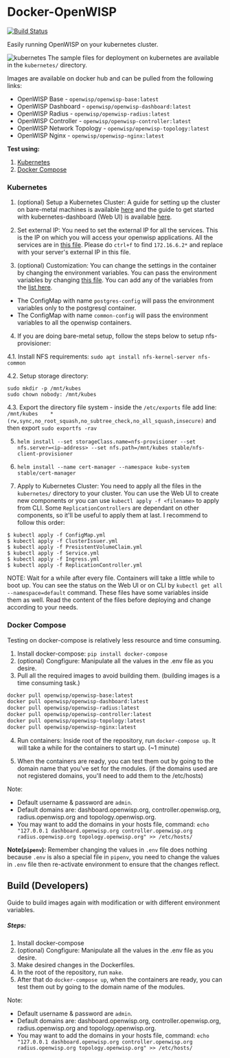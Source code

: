 # Docker-OpenWISP

[![Build Status](https://travis-ci.org/openwisp/docker-openwisp.svg?branch=master)](https://travis-ci.org/openwisp/docker-openwisp)

Easily running OpenWISP on your kubernetes cluster.

![kubernetes](https://i.ibb.co/rGpLq4y/ss1.png)
The sample files for deployment on kubernetes are available in the `kubernetes/` directory.

Images are available on docker hub and can be pulled from the following links:
- OpenWISP Base - `openwisp/openwisp-base:latest`
- OpenWISP Dashboard - `openwisp/openwisp-dashboard:latest`
- OpenWISP Radius - `openwisp/openwisp-radius:latest`
- OpenWISP Controller - `openwisp/openwisp-controller:latest`
- OpenWISP Network Topology - `openwisp/openwisp-topology:latest`
- OpenWISP Nginx - `openwisp/openwisp-nginx:latest`

**Test using:**
1. [Kubernetes](https://github.com/atb00ker/dockerize-openwisp#kubernetes)
2. [Docker Compose](https://github.com/atb00ker/dockerize-openwisp#docker-compose)

### Kubernetes

1. (optional) Setup a Kubernetes Cluster: A guide for setting up the cluster on bare-metal machines is available [here](https://blog.alexellis.io/kubernetes-in-10-minutes/) and the guide to get started with kubernetes-dashboard (Web UI) is available [here](https://github.com/kubernetes/dashboard).

2. Set external IP: You need to set the external IP for all the services. This is the IP on which you will access your openwisp applications. All the services are in [this file](https://github.com/atb00ker/dockerize-openwisp/blob/master/kubernetes/Service.yml). Please do `ctrl+f` to find `172.16.6.2*` and replace with your server's external IP in this file.

3. (optional) Customization: You can change the settings in the container by changing the environment variables. You can pass the environment variables by changing [this file](https://github.com/atb00ker/dockerize-openwisp/blob/master/kubernetes/ConfigMap.yml). You can add any of the variables from the [list here](https://github.com/atb00ker/dockerize-openwisp/blob/master/.env).
- The ConfigMap with name `postgres-config` will pass the environment variables only to the postgresql container.
- The ConfigMap with name `common-config` will pass the environment variables to all the openwisp containers.

4. If you are doing bare-metal setup, follow the steps below to setup nfs-provisioner:

4.1. Install NFS requirements: `sudo apt install nfs-kernel-server nfs-common`

4.2. Setup storage directory:
```
sudo mkdir -p /mnt/kubes
sudo chown nobody: /mnt/kubes
```

4.3. Export the directory file system - inside the `/etc/exports` file add line: `/mnt/kubes    *(rw,sync,no_root_squash,no_subtree_check,no_all_squash,insecure)` and then export `sudo exportfs -rav`

5. `helm install --set storageClass.name=nfs-provisioner --set nfs.server=<ip-address> --set nfs.path=/mnt/kubes stable/nfs-client-provisioner`

6. `helm install --name cert-manager --namespace kube-system stable/cert-manager`

7. Apply to Kubernetes Cluster: You need to apply all the files in the `kubernetes/` directory to your cluster. You can use the Web UI to create new components or you can use `kubectl apply -f <filename>` to apply from CLI. Some `ReplicationControllers` are dependant on other components, so it'll be useful to apply them at last. I recommend to follow this order:
```
$ kubectl apply -f ConfigMap.yml
$ kubectl apply -f ClusterIssuer.yml
$ kubectl apply -f PresistentVolumeClaim.yml
$ kubectl apply -f Service.yml
$ kubectl apply -f Ingress.yml
$ kubectl apply -f ReplicationController.yml
```

NOTE: Wait for a while after every file. Containers will take a little while to boot up. You can see the status on the Web UI or on CLI by `kubectl get all --namespace=default` command. These files have some variables inside them as well.
Read the content of the files before deploying and change according to your needs.

### Docker Compose

Testing on docker-compose is relatively less resource and time consuming.

1. Install docker-compose: `pip install docker-compose`
2. (optional) Congfigure: Manipulate all the values in the .env file as you desire.
3. Pull all the required images to avoid building them. (building images is a time consuming task.)

```bash
docker pull openwisp/openwisp-base:latest
docker pull openwisp/openwisp-dashboard:latest
docker pull openwisp/openwisp-radius:latest
docker pull openwisp/openwisp-controller:latest
docker pull openwisp/openwisp-topology:latest
docker pull openwisp/openwisp-nginx:latest
```

4. Run containers: Inside root of the repository, run `docker-compose up`. It will take a while for the containers to start up. (~1 minute)

5. When the containers are ready, you can test them out by going to the domain name that you've set for the modules. (if the domains used are not registered domains, you'll need to add them to the /etc/hosts)

Note:
   - Default username & password are `admin`.
   - Default domains are: dashboard.openwisp.org, controller.openwisp.org, radius.openwisp.org and topology.openwisp.org.
   - You may want to add the domains in your hosts file, command: `echo "127.0.0.1 dashboard.openwisp.org controller.openwisp.org radius.openwisp.org topology.openwisp.org" >> /etc/hosts/`

**Note(`pipenv`):** Remember changing the values in `.env` file does nothing because `.env` is also a special file in `pipenv`, you need to change the values in `.env` file then re-activate environment to ensure that the changes reflect.

## Build (Developers)

Guide to build images again with modification or with different environment variables.

##### Steps:

1. Install docker-compose
2. (optional) Congfigure: Manipulate all the values in the .env file as you desire.
3. Make desired changes in the Dockerfiles.
4. In the root of the repository, run `make`.
5. After that do `docker-compose up`, when the containers are ready, you can test them out by going to the domain name of the modules.

Note:
   - Default username & password are `admin`.
   - Default domains are: dashboard.openwisp.org, controller.openwisp.org, radius.openwisp.org and topology.openwisp.org.
   - You may want to add the domains in your hosts file, command: `echo "127.0.0.1 dashboard.openwisp.org controller.openwisp.org radius.openwisp.org topology.openwisp.org" >> /etc/hosts/`

